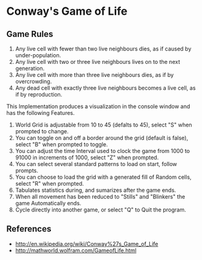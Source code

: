 # Conway's Game of Life

## Game Rules
1. Any live cell with fewer than two live neighbours dies, as if caused by under-population.
2. Any live cell with two or three live neighbours lives on to the next generation.
3. Any live cell with more than three live neighbours dies, as if by overcrowding.
4. Any dead cell with exactly three live neighbours becomes a live cell, as if by reproduction.

This Implementation produces a visualization in the console window and has the following Features.

  1. World Grid is adjustable from 10 to 45 (defalts to 45), select "S" when prompted to change.
  2. You can toggle on and off a border around the grid (default is false), select "B" when prompted to toggle.
  3. You can adjust the time Interval used to clock the game from 1000 to 91000 in increments of 1000, select "Z" when prompted.
  4. You can select several standard patterns to load on start, follow prompts.
  5. You can choose to load the grid with a generated fill of Random cells, select "R" when prompted.
  6. Tabulates statistics during, and sumarizes after the game ends.
  7. When all movement has been reduced to "Stills" and "Blinkers" the game Automatically ends.
  8. Cycle directly into another game, or select "Q" to Quit the program.

## References
- http://en.wikipedia.org/wiki/Conway%27s_Game_of_Life
- http://mathworld.wolfram.com/GameofLife.html
